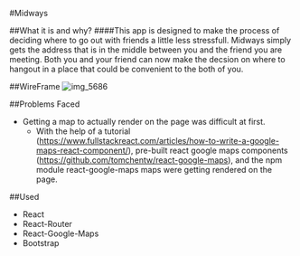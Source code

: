 #Midways

##What it is and why?
####This app is designed to make the process of deciding where to go out with friends a little less stressfull. Midways simply gets the address that is in the middle between you and the friend you are meeting. Both you and your friend can now make the decsion on where to hangout in a place that could be convenient to the both of you.

##WireFrame
![img_5686](https://cloud.githubusercontent.com/assets/22873862/22302696/f2785d64-e2fd-11e6-92a8-1fd31223ac9e.JPG)

##Problems Faced
* Getting a map to actually render on the page was difficult at first.
    * With the help of a tutorial (https://www.fullstackreact.com/articles/how-to-write-a-google-maps-react-component/), pre-built react google maps components (https://github.com/tomchentw/react-google-maps), and the npm module react-google-maps maps were getting rendered on the page.

##Used
* React
* React-Router
* React-Google-Maps
* Bootstrap
